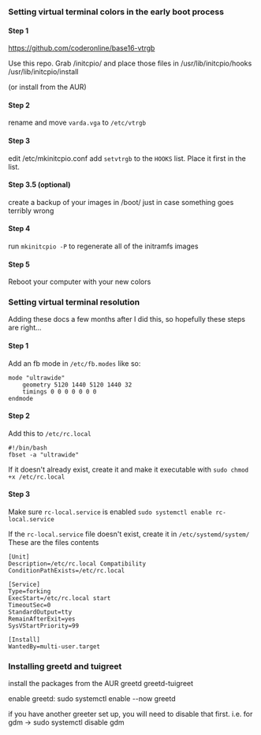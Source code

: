### Setting virtual terminal colors in the early boot process

#### Step 1
https://github.com/coderonline/base16-vtrgb

Use this repo.  Grab /initcpio/ and place those files in
/usr/lib/initcpio/hooks
/usr/lib/initcpio/install

(or install from the AUR)

#### Step 2
rename and move `varda.vga` to `/etc/vtrgb`

#### Step 3
edit /etc/mkinitcpio.conf
add `setvtrgb` to the `HOOKS` list.  Place it first in the list.

#### Step 3.5 (optional)
create a backup of your images in /boot/ just in case something goes terribly wrong

#### Step 4
run `mkinitcpio -P` to regenerate all of the initramfs images

#### Step 5
Reboot your computer with your new colors


### Setting virtual terminal resolution
Adding these docs a few months after I did this, so hopefully these steps are right...

#### Step 1
Add an fb mode in `/etc/fb.modes` like so:

```
mode "ultrawide"
    geometry 5120 1440 5120 1440 32
    timings 0 0 0 0 0 0 0
endmode
```

#### Step 2
Add this to `/etc/rc.local`
```
#!/bin/bash
fbset -a "ultrawide"
```

If it doesn't already exist, create it and make it executable with
`sudo chmod +x /etc/rc.local`

#### Step 3
Make sure `rc-local.service` is enabled
`sudo systemctl enable rc-local.service`

If the `rc-local.service` file doesn't exist, create it in `/etc/systemd/system/`
These are the files contents
```
[Unit]
Description=/etc/rc.local Compatibility
ConditionPathExists=/etc/rc.local

[Service]
Type=forking
ExecStart=/etc/rc.local start
TimeoutSec=0
StandardOutput=tty
RemainAfterExit=yes
SysVStartPriority=99

[Install]
WantedBy=multi-user.target
```

### Installing greetd and tuigreet

install the packages from the AUR
greetd
greetd-tuigreet

enable greetd:
sudo systemctl enable --now greetd

if you have another greeter set up, you will need to disable that first.  i.e. for gdm -> sudo systemctl disable gdm
